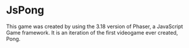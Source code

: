 # JsPong
This game was created by using the 3.18 version of Phaser, a JavaScript Game framework. It is an iteration of the first videogame ever created, Pong.
